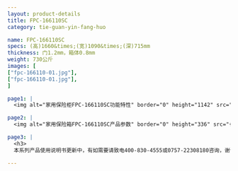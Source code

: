 ```yaml
---
layout: product-details
title: FPC-166110SC
category: tie-guan-yin-fang-huo

name: FPC-166110SC
specs: (高)1660&times;(宽)1090&times;(深)715mm
thickness: 门1.2mm，箱体0.8mm
weight: 730公斤
images: [
["fpc-166110-01.jpg"],
["fpc-166110-01.jpg"],
]

page1: |
  <img alt="家用保险柜FPC-166110SC功能特性" border="0" height="1142" src="{PRODUCT_IMAGES}fpc-gn.jpg" width="538" />

page2: |
  <img alt="家用保险箱FPC-166110SC产品参数" border="0" height="336" src="{PRODUCT_IMAGES}fpc-cpcs.jpg" width="538" />

page3: |
  <h3>
  本系列产品使用说明书更新中，有如需要请致电400-830-4555或0757-22308180咨询，谢谢！</h3>

---
```

